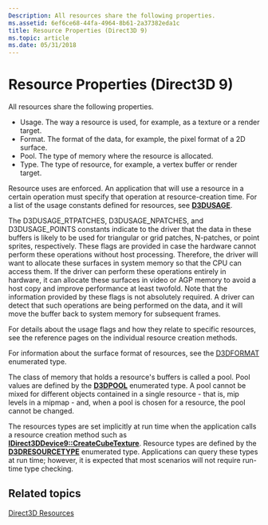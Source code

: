 ```yaml
---
Description: All resources share the following properties.
ms.assetid: 6ef6ce68-44fa-4964-8b61-2a37382eda1c
title: Resource Properties (Direct3D 9)
ms.topic: article
ms.date: 05/31/2018
---
```


# Resource Properties (Direct3D 9)

All resources share the following properties.

-   Usage. The way a resource is used, for example, as a texture or a render target.
-   Format. The format of the data, for example, the pixel format of a 2D surface.
-   Pool. The type of memory where the resource is allocated.
-   Type. The type of resource, for example, a vertex buffer or render target.

Resource uses are enforced. An application that will use a resource in a certain operation must specify that operation at resource-creation time. For a list of the usage constants defined for resources, see [**D3DUSAGE**](d3dusage.md).

The D3DUSAGE\_RTPATCHES, D3DUSAGE\_NPATCHES, and D3DUSAGE\_POINTS constants indicate to the driver that the data in these buffers is likely to be used for triangular or grid patches, N-patches, or point sprites, respectively. These flags are provided in case the hardware cannot perform these operations without host processing. Therefore, the driver will want to allocate these surfaces in system memory so that the CPU can access them. If the driver can perform these operations entirely in hardware, it can allocate these surfaces in video or AGP memory to avoid a host copy and improve performance at least twofold. Note that the information provided by these flags is not absolutely required. A driver can detect that such operations are being performed on the data, and it will move the buffer back to system memory for subsequent frames.

For details about the usage flags and how they relate to specific resources, see the reference pages on the individual resource creation methods.

For information about the surface format of resources, see the [D3DFORMAT](d3dformat.md) enumerated type.

The class of memory that holds a resource's buffers is called a pool. Pool values are defined by the [**D3DPOOL**](https://msdn.microsoft.com/library/Bb172584(v=VS.85).aspx) enumerated type. A pool cannot be mixed for different objects contained in a single resource - that is, mip levels in a mipmap - and, when a pool is chosen for a resource, the pool cannot be changed.

The resources types are set implicitly at run time when the application calls a resource creation method such as [**IDirect3DDevice9::CreateCubeTexture**](/windows/desktop/api). Resource types are defined by the [**D3DRESOURCETYPE**](https://msdn.microsoft.com/library/Bb172601(v=VS.85).aspx) enumerated type. Applications can query these types at run time; however, it is expected that most scenarios will not require run-time type checking.

## Related topics

<dl> <dt>

[Direct3D Resources](direct3d-resources.md)
</dt> </dl>

 

 



